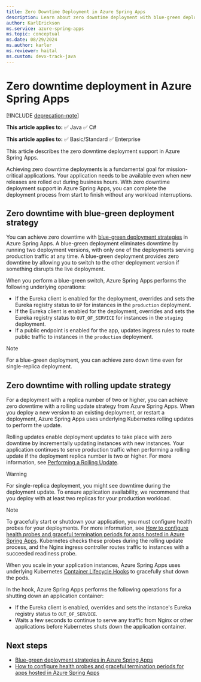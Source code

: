 ```yaml
---
title: Zero Downtime Deployment in Azure Spring Apps
description: Learn about zero downtime deployment with blue-green deployment strategies in Azure Spring Apps.
author: KarlErickson
ms.service: azure-spring-apps
ms.topic: conceptual
ms.date: 08/29/2024
ms.author: karler
ms.reviewer: haital
ms.custom: devx-track-java
---
```


# Zero downtime deployment in Azure Spring Apps

[!INCLUDE [deprecation-note](../includes/deprecation-note.md)]

**This article applies to:** ✅ Java ✅ C#

**This article applies to:** ✅ Basic/Standard ✅ Enterprise

This article describes the zero downtime deployment support in Azure Spring Apps.

Achieving zero downtime deployments is a fundamental goal for mission-critical applications. Your application needs to be available even when new releases are rolled out during business hours. With zero downtime deployment support in Azure Spring Apps, you can complete the deployment process from start to finish without any workload interruptions.

## Zero downtime with blue-green deployment strategy

You can achieve zero downtime with [blue-green deployment strategies](concepts-blue-green-deployment-strategies.md) in Azure Spring Apps.
A blue-green deployment eliminates downtime by running two deployment versions, with only one of the deployments serving production traffic at any time. A blue-green deployment provides zero downtime by allowing you to switch to the other deployment version if something disrupts the live deployment.

When you perform a blue-green switch, Azure Spring Apps performs the following underlying operations:

- If the Eureka client is enabled for the deployment, overrides and sets the Eureka registry status to `UP` for instances in the `production` deployment.
- If the Eureka client is enabled for the deployment, overrides and sets the Eureka registry status to `OUT_OF_SERVICE` for instances in the `staging` deployment.
- If a public endpoint is enabled for the app, updates ingress rules to route public traffic to instances in the `production` deployment.

> [!NOTE]
> For a blue-green deployment, you can achieve zero down time even for single-replica deployment.

## Zero downtime with rolling update strategy

For a deployment with a replica number of two or higher, you can achieve zero downtime with a rolling update strategy from Azure Spring Apps. When you deploy a new version to an existing deployment, or restart a deployment, Azure Spring Apps uses underlying Kubernetes rolling updates to perform the update.

Rolling updates enable deployment updates to take place with zero downtime by incrementally updating instances with new instances. Your application continues to serve production traffic when performing a rolling update if the deployment replica number is two or higher. For more information, see [Performing a Rolling Update](https://kubernetes.io/docs/tutorials/kubernetes-basics/update/update-intro/).

> [!WARNING]
> For single-replica deployment, you might see downtime during the deployment update. To ensure application availability, we recommend that you deploy with at least two replicas for your production workload.

> [!NOTE]
> To gracefully start or shutdown your application, you must configure health probes for your deployments. For more information, see [How to configure health probes and graceful termination periods for apps hosted in Azure Spring Apps](./how-to-configure-health-probes-graceful-termination.md). Kubernetes checks these probes during the rolling update process, and the Nginx ingress controller routes traffic to instances with a succeeded readiness probe.

When you scale in your application instances, Azure Spring Apps uses underlying Kubernetes [Container Lifecycle Hooks](https://kubernetes.io/docs/concepts/containers/container-lifecycle-hooks/) to gracefully shut down the pods.

In the hook, Azure Spring Apps performs the following operations for a shutting down an application container:

- If the Eureka client is enabled, overrides and sets the instance's Eureka registry status to `OUT_OF_SERVICE`.
- Waits a few seconds to continue to serve any traffic from Nginx or other applications before Kubernetes shuts down the application container.

## Next steps

- [Blue-green deployment strategies in Azure Spring Apps](concepts-blue-green-deployment-strategies.md)
- [How to configure health probes and graceful termination periods for apps hosted in Azure Spring Apps](how-to-configure-health-probes-graceful-termination.md)
